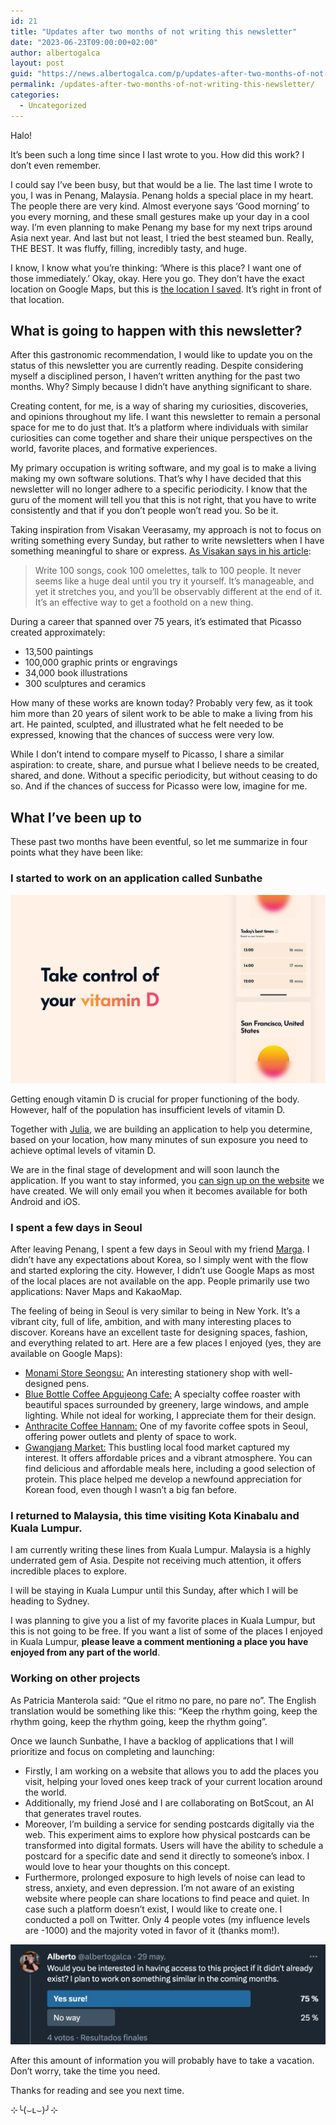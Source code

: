 ```yaml
---
id: 21
title: "Updates after two months of not writing this newsletter"
date: "2023-06-23T09:00:00+02:00"
author: albertogalca
layout: post
guid: "https://news.albertogalca.com/p/updates-after-two-months-of-not-writing"
permalink: /updates-after-two-months-of-not-writing-this-newsletter/
categories:
  - Uncategorized
---
```


Halo!

It’s been such a long time since I last wrote to you. How did this work? I don’t even remember.

I could say I’ve been busy, but that would be a lie. The last time I wrote to you, I was in Penang, Malaysia. Penang holds a special place in my heart. The people there are very kind. Almost everyone says ‘Good morning’ to you every morning, and these small gestures make up your day in a cool way. I’m even planning to make Penang my base for my next trips around Asia next year. And last but not least, I tried the best steamed bun. Really, THE BEST. It was fluffy, filling, incredibly tasty, and huge.

I know, I know what you’re thinking: ‘Where is this place? I want one of those immediately.’ Okay, okay. Here you go. They don’t have the exact location on Google Maps, but this is [the location I saved](https://goo.gl/maps/qVy1ZEsDVDQx31os6?ref=albertogalca.com). It’s right in front of that location.

## What is going to happen with this newsletter?

After this gastronomic recommendation, I would like to update you on the status of this newsletter you are currently reading. Despite considering myself a disciplined person, I haven’t written anything for the past two months. Why? Simply because I didn’t have anything significant to share.

Creating content, for me, is a way of sharing my curiosities, discoveries, and opinions throughout my life. I want this newsletter to remain a personal space for me to do just that. It’s a platform where individuals with similar curiosities can come together and share their unique perspectives on the world, favorite places, and formative experiences.

My primary occupation is writing software, and my goal is to make a living making my own software solutions. That’s why I have decided that this newsletter will no longer adhere to a specific periodicity. I know that the guru of the moment will tell you that this is not right, that you have to write consistently and that if you don’t people won’t read you. So be it.

Taking inspiration from Visakan Veerasamy, my approach is not to focus on writing something every Sunday, but rather to write newsletters when I have something meaningful to share or express. [As Visakan says in his article](https://www.visakanv.com/blog/talking-points/?ref=albertogalca.com):

> Write 100 songs, cook 100 omelettes, talk to 100 people. It never seems like a huge deal until you try it yourself. It’s manageable, and yet it stretches you, and you’ll be observably different at the end of it. It’s an effective way to get a foothold on a new thing.

During a career that spanned over 75 years, it’s estimated that Picasso created approximately:

- 13,500 paintings
- 100,000 graphic prints or engravings
- 34,000 book illustrations
- 300 sculptures and ceramics

How many of these works are known today? Probably very few, as it took him more than 20 years of silent work to be able to make a living from his art. He painted, sculpted, and illustrated what he felt needed to be expressed, knowing that the chances of success were very low.

While I don’t intend to compare myself to Picasso, I share a similar aspiration: to create, share, and pursue what I believe needs to be created, shared, and done. Without a specific periodicity, but without ceasing to do so. And if the chances of success for Picasso were low, imagine for me.

## What I’ve been up to

These past two months have been eventful, so let me summarize in four points what they have been like:

### I started to work on an application called Sunbathe

![](/assets/images/posts/2024/01/https3A2F2Fsubstack-post-media.s3.amazonaws.com2Fpublic2Fimages2Faa25d363-4223-45b2-ad3c-d1a9bc7580a1_2540x1520.jpg)

Getting enough vitamin D is crucial for proper functioning of the body. However, half of the population has insufficient levels of vitamin D.

Together with [Julia](https://twitter.com/juliaalvarez23?ref=albertogalca.com), we are building an application to help you determine, based on your location, how many minutes of sun exposure you need to achieve optimal levels of vitamin D.

We are in the final stage of development and will soon launch the application. If you want to stay informed, you [can sign up on the website](https://sunbatheapp.com/?ref=albertogalca.com) we have created. We will only email you when it becomes available for both Android and iOS.

### I spent a few days in Seoul

After leaving Penang, I spent a few days in Seoul with my friend [Marga](https://twitter.com/marga_camps?ref=albertogalca.com). I didn’t have any expectations about Korea, so I simply went with the flow and started exploring the city. However, I didn’t use Google Maps as most of the local places are not available on the app. People primarily use two applications: Naver Maps and KakaoMap.

The feeling of being in Seoul is very similar to being in New York. It’s a vibrant city, full of life, ambition, and with many interesting places to discover. Koreans have an excellent taste for designing spaces, fashion, and everything related to art. Here are a few places I enjoyed (yes, they are available on Google Maps):

- [Monami Store Seongsu:](https://goo.gl/maps/1JWfRxCCnn1X8QQn8?ref=albertogalca.com) An interesting stationery shop with well-designed pens.
- [Blue Bottle Coffee Apgujeong Cafe:](https://goo.gl/maps/ktJ4Hsp3VnFbFjQr7?ref=albertogalca.com) A specialty coffee roaster with beautiful spaces surrounded by greenery, large windows, and ample lighting. While not ideal for working, I appreciate them for their design.
- [Anthracite Coffee Hannam:](https://goo.gl/maps/kDCkjf81hZ3sTxmU8?ref=albertogalca.com) One of my favorite coffee spots in Seoul, offering power outlets and plenty of space to work.
- [Gwangjang Market:](https://goo.gl/maps/rAGAqo1feSbkvrgq9?ref=albertogalca.com) This bustling local food market captured my interest. It offers affordable prices and a vibrant atmosphere. You can find delicious and affordable meals here, including a good selection of protein. This place helped me develop a newfound appreciation for Korean food, even though I wasn’t a big fan before.

### I returned to Malaysia, this time visiting Kota Kinabalu and Kuala Lumpur.

I am currently writing these lines from Kuala Lumpur. Malaysia is a highly underrated gem of Asia. Despite not receiving much attention, it offers incredible places to explore.

I will be staying in Kuala Lumpur until this Sunday, after which I will be heading to Sydney.

I was planning to give you a list of my favorite places in Kuala Lumpur, but this is not going to be free. If you want a list of some of the places I enjoyed in Kuala Lumpur, **please leave a comment mentioning a place you have enjoyed from any part of the world**.

### Working on other projects

As Patricia Manterola said: “Que el ritmo no pare, no pare no”. The English translation would be something like this: “Keep the rhythm going, keep the rhythm going, keep the rhythm going, keep the rhythm going”.

Once we launch Sunbathe, I have a backlog of applications that I will prioritize and focus on completing and launching:

- Firstly, I am working on a website that allows you to add the places you visit, helping your loved ones keep track of your current location around the world.
- Additionally, my friend José and I are collaborating on BotScout, an AI that generates travel routes.
- Moreover, I’m building a service for sending postcards digitally via the web. This experiment aims to explore how physical postcards can be transformed into digital formats. Users will have the ability to schedule a postcard for a specific date and send it directly to someone’s inbox. I would love to hear your thoughts on this concept.
- Furthermore, prolonged exposure to high levels of noise can lead to stress, anxiety, and even depression. I’m not aware of an existing website where people can share locations to find peace and quiet. In case such a platform doesn’t exist, I would like to create one. I conducted a poll on Twitter. Only 4 people votes (my influence levels are -1000) and the majority voted in favor of it (thanks mom!).

![](/assets/images/posts/2024/01/https3A2F2Fsubstack-post-media.s3.amazonaws.com2Fpublic2Fimages2Fe07f312b-4d44-46f1-87cc-56e765ca57e3_1194x380.png)

After this amount of information you will probably have to take a vacation. Don’t worry, take the time you need.

Thanks for reading and see you next time.

⊹╰(⌣ʟ⌣)╯⊹

